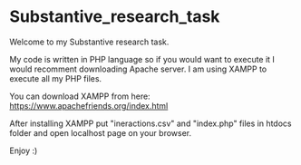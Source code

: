 # Substantive_research_task

Welcome to my Substantive research task.

My code is written in PHP language so if you would want to execute it I would recomment downloading Apache server.
I am using XAMPP to execute all my PHP files. 

You can download XAMPP from here: https://www.apachefriends.org/index.html

After installing XAMPP put "ineractions.csv" and "index.php" files in htdocs folder and open localhost page on your browser.

Enjoy :)
